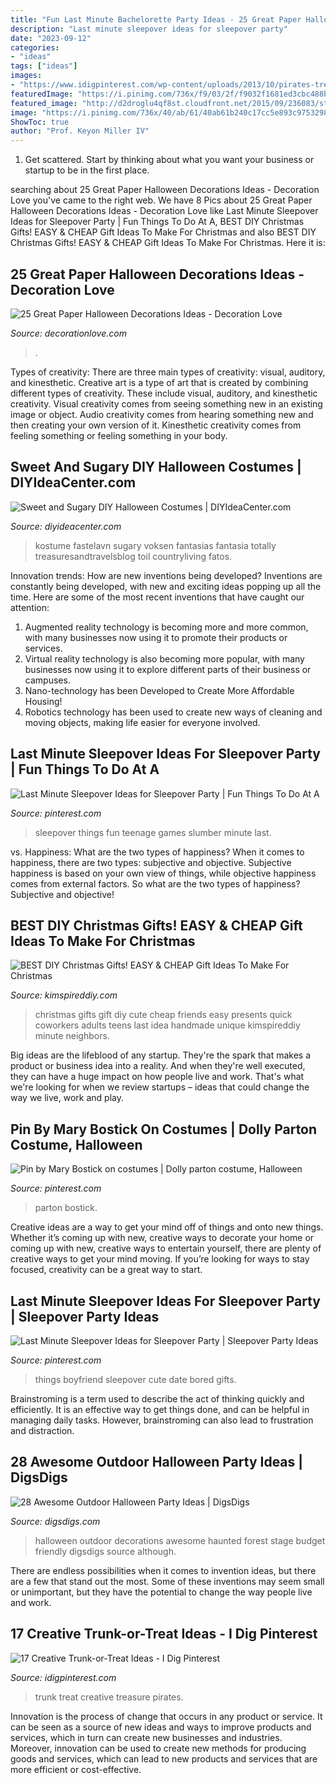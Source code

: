 ```yaml
---
title: "Fun Last Minute Bachelorette Party Ideas - 25 Great Paper Halloween Decorations Ideas"
description: "Last minute sleepover ideas for sleepover party"
date: "2023-09-12"
categories:
- "ideas"
tags: ["ideas"]
images:
- "https://www.idigpinterest.com/wp-content/uploads/2013/10/pirates-treasure.jpg"
featuredImage: "https://i.pinimg.com/736x/f9/03/2f/f9032f1681ed3cbc488bd1e001f158cc.jpg"
featured_image: "http://d2droglu4qf8st.cloudfront.net/2015/09/236083/static1-squarespace-com_ExtraLarge900_ID-1184796.jpg?v=1184796"
image: "https://i.pinimg.com/736x/40/ab/61/40ab61b240c17cc5e893c9753298a0a5.jpg"
ShowToc: true
author: "Prof. Keyon Miller IV"
---
```



1. Get scattered. Start by thinking about what you want your business or startup to be in the first place.

	

		
searching about 25 Great Paper Halloween Decorations Ideas - Decoration Love you've came to the right web. We have 8 Pics about 25 Great Paper Halloween Decorations Ideas - Decoration Love like Last Minute Sleepover Ideas for Sleepover Party | Fun Things To Do At A, BEST DIY Christmas Gifts! EASY &amp; CHEAP Gift Ideas To Make For Christmas and also BEST DIY Christmas Gifts! EASY &amp; CHEAP Gift Ideas To Make For Christmas. Here it is:
		
    
## 25 Great Paper Halloween Decorations Ideas - Decoration Love

<img loading=lazy src="https://www.decorationlove.com/wp-content/uploads/2016/05/Stunning-Paper-Halloween-Decorations.jpg" onerror="this.onerror=null;this.src='https://tse1.mm.bing.net/th?id=OIP.X1ReQe1ftSQbzEQzFJRliwHaLG&amp;pid=15.1';" alt="25 Great Paper Halloween Decorations Ideas - Decoration Love">

_Source: decorationlove.com_

>. 

	

Types of creativity: There are three main types of creativity: visual, auditory, and kinesthetic.
Creative art is a type of art that is created by combining different types of creativity. These include visual, auditory, and kinesthetic creativity. Visual creativity comes from seeing something new in an existing image or object. Audio creativity comes from hearing something new and then creating your own version of it. Kinesthetic creativity comes from feeling something or feeling something in your body.

    
## Sweet And Sugary DIY Halloween Costumes | DIYIdeaCenter.com

<img loading=lazy src="http://d2droglu4qf8st.cloudfront.net/2015/09/236083/static1-squarespace-com_ExtraLarge900_ID-1184796.jpg?v=1184796" onerror="this.onerror=null;this.src='https://tse1.mm.bing.net/th?id=OIP.uftbixXmAnQuhs-X5BdfaAHaMJ&amp;pid=15.1';" alt="Sweet and Sugary DIY Halloween Costumes | DIYIdeaCenter.com">

_Source: diyideacenter.com_

>kostume fastelavn sugary voksen fantasias fantasia totally treasuresandtravelsblog toil countryliving fatos. 

	

Innovation trends: How are new inventions being developed?
Inventions are constantly being developed, with new and exciting ideas popping up all the time. Here are some of the most recent inventions that have caught our attention:
1. Augmented reality technology is becoming more and more common, with many businesses now using it to promote their products or services.
2. Virtual reality technology is also becoming more popular, with many businesses now using it to explore different parts of their business or campuses.
3. Nano-technology has been Developed to Create More Affordable Housing!
4. Robotics technology has been used to create new ways of cleaning and moving objects, making life easier for everyone involved.

    
## Last Minute Sleepover Ideas For Sleepover Party | Fun Things To Do At A

<img loading=lazy src="https://i.pinimg.com/736x/f4/93/35/f49335e5acbfeff016fb3b2639847fd3.jpg" onerror="this.onerror=null;this.src='https://tse4.mm.bing.net/th?id=OIP.iD6ztTFjaoEhPDBvYJN6NwHaQS&amp;pid=15.1';" alt="Last Minute Sleepover Ideas for Sleepover Party | Fun Things To Do At A">

_Source: pinterest.com_

>sleepover things fun teenage games slumber minute last. 

	

vs. Happiness: What are the two types of happiness?
When it comes to happiness, there are two types: subjective and objective. Subjective happiness is based on your own view of things, while objective happiness comes from external factors. So what are the two types of happiness? Subjective and objective!

    
## BEST DIY Christmas Gifts! EASY &amp; CHEAP Gift Ideas To Make For Christmas

<img loading=lazy src="https://kimspireddiy.com/wp-content/uploads/2018/11/BEST-DIY-Christmas-Gifts_EASY_CHEAP-Gift-Ideas-To-Make-For-Christmas_Quick_Cute_Presents-Last-Minute-Handmade-Ideas_Friends_BFFs_Teens_Tweens_Kids_Adults_Teacher_Neighbors_CoWorkers-11.jpg" onerror="this.onerror=null;this.src='https://tse3.mm.bing.net/th?id=OIP.yiov_JBgyuk3Z3CsjJ0_DgHaLH&amp;pid=15.1';" alt="BEST DIY Christmas Gifts! EASY &amp; CHEAP Gift Ideas To Make For Christmas">

_Source: kimspireddiy.com_

>christmas gifts gift diy cute cheap friends easy presents quick coworkers adults teens last idea handmade unique kimspireddiy minute neighbors. 

	

Big ideas are the lifeblood of any startup. They're the spark that makes a product or business idea into a reality. And when they're well executed, they can have a huge impact on how people live and work. That's what we're looking for when we review startups – ideas that could change the way we live, work and play.

    
## Pin By Mary Bostick On Costumes | Dolly Parton Costume, Halloween

<img loading=lazy src="https://i.pinimg.com/736x/40/ab/61/40ab61b240c17cc5e893c9753298a0a5.jpg" onerror="this.onerror=null;this.src='https://tse3.mm.bing.net/th?id=OIP.EHLNRNxobJf2AZfZfGQtowHaJ4&amp;pid=15.1';" alt="Pin by Mary Bostick on costumes | Dolly parton costume, Halloween">

_Source: pinterest.com_

>parton bostick. 

	

Creative ideas are a way to get your mind off of things and onto new things. Whether it’s coming up with new, creative ways to decorate your home or coming up with new, creative ways to entertain yourself, there are plenty of creative ways to get your mind moving. If you’re looking for ways to stay focused, creativity can be a great way to start.

    
## Last Minute Sleepover Ideas For Sleepover Party | Sleepover Party Ideas

<img loading=lazy src="https://i.pinimg.com/736x/f9/03/2f/f9032f1681ed3cbc488bd1e001f158cc.jpg" onerror="this.onerror=null;this.src='https://tse2.mm.bing.net/th?id=OIP.QWsQdDILVX69zoMrdUhB8AHaM6&amp;pid=15.1';" alt="Last Minute Sleepover Ideas for Sleepover Party | Sleepover Party Ideas">

_Source: pinterest.com_

>things boyfriend sleepover cute date bored gifts. 

	

Brainstroming is a term used to describe the act of thinking quickly and efficiently. It is an effective way to get things done, and can be helpful in managing daily tasks. However, brainstroming can also lead to frustration and distraction.

    
## 28 Awesome Outdoor Halloween Party Ideas | DigsDigs

<img loading=lazy src="http://www.digsdigs.com/photos/awesome-outdoor-halloween-party-ideas-25.jpg" onerror="this.onerror=null;this.src='https://tse4.mm.bing.net/th?id=OIP.bOGULykHsIP_JYBJKEo-rgHaLH&amp;pid=15.1';" alt="28 Awesome Outdoor Halloween Party Ideas | DigsDigs">

_Source: digsdigs.com_

>halloween outdoor decorations awesome haunted forest stage budget friendly digsdigs source although. 

	

There are endless possibilities when it comes to invention ideas, but there are a few that stand out the most. Some of these inventions may seem small or unimportant, but they have the potential to change the way people live and work.

    
## 17 Creative Trunk-or-Treat Ideas - I Dig Pinterest

<img loading=lazy src="https://www.idigpinterest.com/wp-content/uploads/2013/10/pirates-treasure.jpg" onerror="this.onerror=null;this.src='https://tse1.mm.bing.net/th?id=OIP.n_8JtKIKnzpeS-CwyyLG2gHaJ6&amp;pid=15.1';" alt="17 Creative Trunk-or-Treat Ideas - I Dig Pinterest">

_Source: idigpinterest.com_

>trunk treat creative treasure pirates. 

	

Innovation is the process of change that occurs in any product or service. It can be seen as a source of new ideas and ways to improve products and services, which in turn can create new businesses and industries. Moreover, innovation can be used to create new methods for producing goods and services, which can lead to new products and services that are more efficient or cost-effective.

